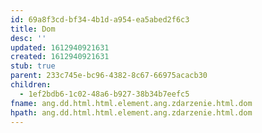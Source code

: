 ```yaml
---
id: 69a8f3cd-bf34-4b1d-a954-ea5abed2f6c3
title: Dom
desc: ''
updated: 1612940921631
created: 1612940921631
stub: true
parent: 233c745e-bc96-4382-8c67-66975acacb30
children:
  - 1ef2bdb6-1c02-48a6-b927-38b34b7eefc5
fname: ang.dd.html.html.element.ang.zdarzenie.html.dom
hpath: ang.dd.html.html.element.ang.zdarzenie.html.dom
---
```



